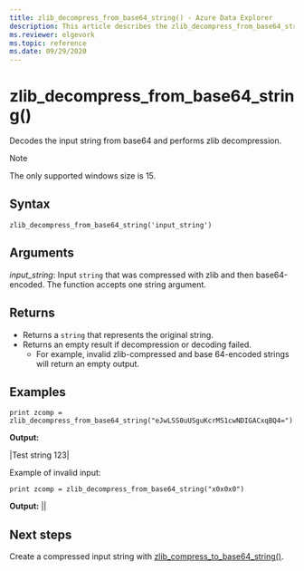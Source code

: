 ```yaml
---
title: zlib_decompress_from_base64_string() - Azure Data Explorer 
description: This article describes the zlib_decompress_from_base64_string() command in Azure Data Explorer.
ms.reviewer: elgevork
ms.topic: reference
ms.date: 09/29/2020
---
```

# zlib_decompress_from_base64_string()

Decodes the input string from base64 and performs zlib decompression.

> [!NOTE]
> The only supported windows size is 15.

## Syntax

`zlib_decompress_from_base64_string('input_string')`

## Arguments

*input_string*: Input `string` that was compressed with zlib and then base64-encoded. The function accepts one string argument.

## Returns

* Returns a `string` that represents the original string. 
* Returns an empty result if decompression or decoding failed. 
    * For example, invalid zlib-compressed and base 64-encoded strings will return an empty output.

## Examples

```kusto
print zcomp = zlib_decompress_from_base64_string("eJwLSS0uUSguKcrMS1cwNDIGACxqBQ4=")
```

**Output:**

|Test string 123|

Example of invalid input:

```kusto
print zcomp = zlib_decompress_from_base64_string("x0x0x0")
```

**Output:**
||

## Next steps

Create a compressed input string with [zlib_compress_to_base64_string()](zlib-base64-compress.md).